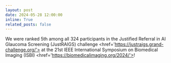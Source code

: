 ```yaml
---
layout: post
date: 2024-05-28 12:00:00
inline: True
related_posts: false
---
```

We were ranked 5th among all 324 participants in the Justified Referral in AI Glaucoma Screening (JustRAIGS) challenge <href='https://justraigs.grand-challenge.org/'> at the 21st IEEE International Symposium on Biomedical Imaging (ISBI) <href='https://biomedicalimaging.org/2024/'>!
